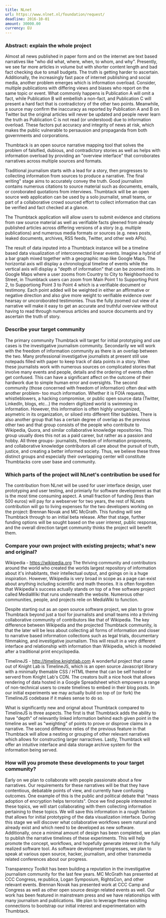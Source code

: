 ```yaml
---
title: NLnet
url: https://www.nlnet.nl/foundation/request/
deadline: 2016-10-01
amount: 30000.00
currency: EU
---
```


### Abstract: explain the whole project

Almost all news published in paper form and on the internet are text based narratives like "who did what, where, when, to whom, and why". Presently, we see far more articles in volume but with shorter content length and bad fact checking due to small budgets. The truth is getting harder to ascertain. Additionally, the increasingly fast pace of internet publishing and social media, another problem  emerges which is information overload. Consider, multiple publications with differing views and biases who report on the same topic or event. What commonly happens is Publication A will omit a fact, while Publication B will embellish a non-fact, and Publication C will present a hard fact that is contradictory of the other two points. Meanwhile, a source may confirm the inaccuracy as reported by Publication A and B on Twitter but the original articles will never be updated and people never learn the truth as Publication C is not read (or understood) due to information overload. These factors put accuracy and integrity of news at risk, which makes the public vulnerable to persausion and propaganda from both governments and corporations.

Thumbtack is an open source narrative mapping tool that solves the problem of falsified, dubious, and contradictory stories as well as helps with information overload by providing an "overview interface" that corroborates narratives across multiple sources and formats. 

Traditional journalism starts with a lead for a story, then progresses to collecting information from sources to produce a narrative. The final writing" stage aims to accurately convey the truth. Good journalism contains numerous citations to source material such as documents, emails, or coroborated quotations from interviews. Thumbtack will be an open source web application can be used by a solo journalist, small teams, or part of a collaborative crowd sourced effort to collect information that can be verified and fact checked at a glance. 

The Thumbtack application will allow users to submit evidence and citations from raw source material as well as verifiable facts gleened from already published articles across differing versions of a story (e.g. multiple publications) and numerous media formats or sources (e.g. news posts, leaked documents, archives, RSS feeds, Twitter, and other web APIs).

The result of data inputed into a Thumbtack instance will be a timeline based data visualization of interconnected linear events. Imagine a hybrid of a bar graph mixed together with a geographic map like Google Maps. The horizontal axis will display a chronological timeline of events while the vertical axis will display a "depth of information" that can be zoomed into. In Google Maps where a user zooms from Country to City to Neighborhood to Street, in Thumbtack users can zoom from Main Point 1 to Supporting Point 2, to Supportiong Point 3 to Point 4 which is a  verifiable document or testimony. Each point added will be weighted in either an affirmative or negative direction and also give more weight to verifiable evidence over hearsay or uncoroborated testimonies. Thus the fully zoomed out view of a narrative will make it easy to get an accurate and truthful overview without having to read through numerous articles and source documents and try ascertain the truth of story.

### Describe your target community

The primary community Thumbtack will target for initial prototyping and use cases is the investigative journalism community. Secondarily we will work with the freedom of information community as there is an overlap between the two. Many professional investigative journalists at present still use notepads filled with paper to keep track of data points in a story. When these journalists work with numerous sources on complicated stories that involve many events and people, details and the ordering of events often get confused. This can have a significant affect on the outcome of their hardwork due to simple human error and oversights. The second community (those concerned with freedom of information) often deal with another problem- too much information. Whether it is FOIA requests, whistleblowers, a hacking compromise, or public open source data (Twitter, LinkedIn, blogs, etc...) the modern digitized world is swimming in information. However, this information is often highly unorganized, asymetric in its organization, or siloed into different filter bubbles. There is also another group that has a certain degree of overlap as the previous other two and that group consists of the people who contribute to Wikipedia, Quora, and similar collaborative knowledge repositories. This group usually does this not as a paid career, but rather as a passion and hobby. All three groups- journalists, freedom of information proponents, and collaborative knowledge contributors all care about the pursuit of truth, justice, and creating a better informed society. Thus, we believe these three distinct groups and especially their overlapping center will constitute Thumbtacks core user base and community.

### Which parts of the project will NLnet's contribution be used for

The contribution from NLnet will be used for user interface design, user prototyping and user testing, and primiarly for software development as that is the most time consuming aspect. A small fraction of funding (less than 500 euros) will  pay for a webserver for two years, the rest of NLnets contribution will go to living expenses for the two developers working on the project: Brennan Novak and MC McGrath. This funding will see Thumbtack through to an initial beta release. After that stage, further funding options will be sought based on the user interest, public response, and the overall direction target community thinks the project will benefit them.

### Compare your own project with existing projects; what's new and original?

Wikipedia - https://wikipedia.org
The thriving community and contributors around the world who created the worlds largest repository of information about it's inhabitants, their intellectual output, and goings on is a huge inspiration. However, Wikipedia is very broad in scope as a page can exist about anything including scientific and math theories. It is often forgotten that Wikipedia's success actually stands on top of a free software project called MediaWiki that runs underneath the website. Numerous other communities, people, and projects relie on MediaWiki to function.

Despite starting out as an open source software project, we plan to grow Thumbtack beyond just a tool for journalists and small teams into a thriving collaborative community of contributors like that of Wikipedia. The key difference between Wikipedia and the projected Thumbtack community, is that the later will be less about collecting all forms of information and closer to narrative based information collections such as legal trials, documentary filmmaking, and investigative journalism. This will result in a very different interface and relationship with information than Wikipedia, which is modeled after a traditional print encyclopedia.

TimelineJS - http://timeline.knightlab.com
A wonderful project that came out of Knight Lab is TimelineJS, which is an open source Javascript library with a minimally themable CSS / HTML theme that can be self hosted or serverd from Knight Lab's CDN. The creators built a nice hook that allows rendering of data hosted in a Google Spreadsheet which empowers a range of non-technical users to create timelines to embed in their blog posts. In our initial experiments we may actually build on top of (or fork) the TimelineJS codebase if it makes sense to do so.

What is significantly new and orignal about Thumbtack compared to TimelineJS is three aspects. The first is that Thumbtack adds the ability to have "depth" of relevantly linked information behind each given point in the timeline as well as "weighting" of points to prove or disprove claims in a narrative. The second difference relies of the previous feature in that Thumbtack will allow a nesting or grouping of other relevant narratives which allows for constructing larger narractives. Lastly, Thumbtack will offer an intuitive interface and data storage archive system for the information being served.

### How will you promote these developments to your target community?

Early on we plan to collaborate with people passionate about a few narratives. Our requirements for these narratives will be that they have contentious, debatable points of view, and currently have confusing outcomes. One example of this is the public and political debate that "mass adoption of encryption helps terrorists". Once we find people interested in these topics, we will start collaborating with them collecting information pertaining to these topics. We will save this information in a rough fashion that allows for initial prototyping of the data visualization interface. During this stage we will discover what collaborative workflows seem natural and already exist and which need to be developed as new software. Additionally, once a minimal amount of design has been completed, we plan to publish the narrative timelines of these experiments. This will help promote the concept, workflows, and hopefully generate interest in the fully realized software tool. As software development progresses, we plan to speak at various open source, hacker, journalism, and other transmedia related conferences about our progress.

Transparency Toolkit has been building a reputation in the investigative journalism community for the last few years. MC McGrath has presented at CCC Congress, re:publica, Logan Symposium, RightsCon, and other relevant events. Brennan Novak has presented work at CCC Camp and Congress as well as other open source design related events as well. Our work has been featured in mainstream press and we have relationships with many journalism and publications. We plan to leverage these exisiting connections to bootstrap our initial interest and experimentation with Thumbtack.


